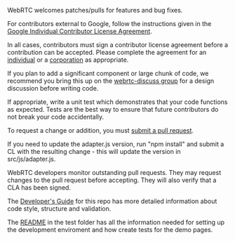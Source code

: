 WebRTC welcomes patches/pulls for features and bug fixes.

For contributors external to Google, follow the instructions given in the [Google Individual Contributor License Agreement](https://cla.developers.google.com/about/google-individual).

In all cases, contributors must sign a contributor license agreement before a contribution can be accepted. Please complete the agreement for an [individual](https://developers.google.com/open-source/cla/individual) or a [corporation](https://developers.google.com/open-source/cla/corporate) as appropriate.

If you plan to add a significant component or large chunk of code, we recommend you bring this up on the [webrtc-discuss group](https://groups.google.com/forum/#!forum/discuss-webrtc) for a design discussion before writing code.

If appropriate, write a unit test which demonstrates that your code functions as expected. Tests are the best way to ensure that future contributors do not break your code accidentally.

To request a change or addition, you must [submit a pull request](https://help.github.com/categories/collaborating/).

If you need to update the adapter.js version, run "npm install" and submit a CL with the resulting change - this will update the version in src/js/adapter.js.

WebRTC developers monitor outstanding pull requests. They may request changes to the pull request before accepting. They will also verify that a CLA has been signed.

The [Developer's Guide](https://bit.ly/webrtcdevguide) for this repo has more detailed information about code style, structure and validation.

The [README](test/README.md) in the test folder has all the information needed for setting up the development enviroment and how create tests for the demo pages.